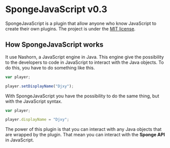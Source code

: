 # SpongeJavaScript v0.3
SpongeJavaScript is a plugin that allow anyone who know JavaScript to create their own plugins. The project is under the [MIT license](https://github.com/djxy/SpongeJavaScript/blob/master/License.md).

How SpongeJavaScript works
---
It use Nashorn, a JavaScript engine in Java. This engine give the possibility to the developers to code in JavaScript to interact with the Java objects. To do this, you have to do something like this.
```javascript
var player;

player.setDisplayName("Djxy");
```
With SpongeJavaScript you have the possibility to do the same thing, but with the JavaScript syntax.
```javascript
var player;

player.displayName = "Djxy";
```
The power of this plugin is that you can interact with any Java objects that are wrapped by the plugin. That mean you can interact with the **Sponge API** in JavaScript.
